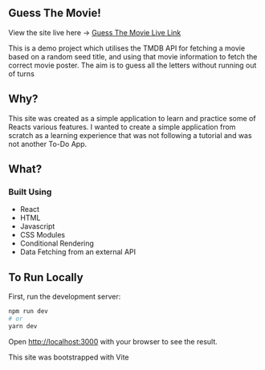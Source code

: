 ## Guess The Movie!

View the site live here -> [Guess The Movie Live Link](https://guess-the-movie-nine.vercel.app)

This is a demo project which utilises the TMDB API for fetching a movie based on a random seed title, and using that movie information to fetch the correct movie poster. The aim is to guess all the letters without running out of turns

## Why?

This site was created as a simple application to learn and practice some of Reacts various features. I wanted to create a simple application from scratch as a learning experience that was not following a tutorial and was not another To-Do App.

## What?
### Built Using
* React
* HTML
* Javascript
* CSS Modules
* Conditional Rendering
* Data Fetching from an external API


## To Run Locally

First, run the development server:

```bash
npm run dev
# or
yarn dev
```

Open [http://localhost:3000](http://localhost:3000) with your browser to see the result.

This site was bootstrapped with Vite
